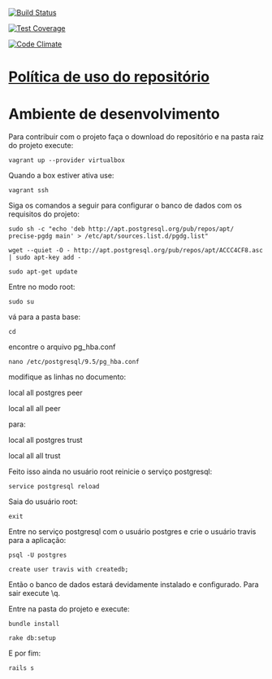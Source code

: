 [![Build Status](https://travis-ci.org/fga-gpp-mds/2016.2-Jardim-Botanico-Web.svg?branch=development)](https://travis-ci.org/fga-gpp-mds/2016.2-Jardim-Botanico-Web)

[![Test Coverage](https://codeclimate.com/github/fga-gpp-mds/2016.2-Jardim-Botanico-Web/badges/coverage.svg)](https://codeclimate.com/github/fga-gpp-mds/2016.2-Jardim-Botanico-Web/coverage)

[![Code Climate](https://codeclimate.com/github/fga-gpp-mds/2016.2-Jardim-Botanico-Web/badges/gpa.svg)](https://codeclimate.com/github/fga-gpp-mds/2016.2-Jardim-Botanico-Web)

# [Política de uso do repositório](https://github.com/fga-gpp-mds/2016.2-Time06-Jardim-Botanico-Web/wiki/Pol%C3%ADtica-de-uso-do-repositório)

# Ambiente de desenvolvimento

Para contribuir com o projeto faça o download do repositório e na pasta raiz do projeto execute:

`vagrant up --provider virtualbox`

Quando a box estiver ativa use:

`vagrant ssh`

Siga os comandos a seguir para configurar o banco de dados com os requisitos do projeto:

`sudo sh -c "echo 'deb http://apt.postgresql.org/pub/repos/apt/ precise-pgdg main' > /etc/apt/sources.list.d/pgdg.list"`

`wget --quiet -O - http://apt.postgresql.org/pub/repos/apt/ACCC4CF8.asc | sudo apt-key add -`

`sudo apt-get update`

Entre no modo root:

`sudo su`

vá para a pasta base:

`cd`

encontre o arquivo pg_hba.conf

`nano /etc/postgresql/9.5/pg_hba.conf`

modifique as linhas no documento:

local	all	postgres	peer

local	all	all	peer

para:

local	all	postgres	trust

local	all	all	trust

Feito isso ainda no usuário root reinicie o serviço postgresql:

`service postgresql reload`

Saia do usuário root:

`exit`

Entre no serviço postgresql com o usuário postgres e crie o usuário travis para a aplicação:

`psql -U postgres`

`create user travis with createdb;`

Então o banco de dados estará devidamente instalado e configurado. Para sair execute \q.

Entre na pasta do projeto e execute:

`bundle install`

`rake db:setup`

E por fim:

`rails s`
